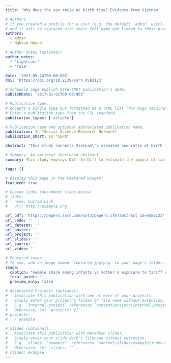 ```yaml
---
title: 'Why does the sex ratio at birth rise? Evidence from Vietnam'

# Authors
# If you created a profile for a user (e.g. the default `admin` user), write the username (folder name) here
# and it will be replaced with their full name and linked to their profile.
authors:
  - admin
  - Nghiem Huynh

# Author notes (optional)
author_notes:
  - 'Lightcast'
  - 'Yale'

date: '2023-09-24T00:00:00Z'
doi: 'https://doi.org/10.2139/ssrn.4582123'

# Schedule page publish date (NOT publication's date).
publishDate: '2017-01-01T00:00:00Z'

# Publication type.
# Accepts a single type but formatted as a YAML list (for Hugo requirements).
# Enter a publication type from the CSL standard.
publication_types: ['article']

# Publication name and optional abbreviated publication name.
publication: In *Social Science Research Network*
publication_short: In *SSRN*

abstract: "This study connects Vietnam\'s elevated sex ratio at birth (SRB) to the 2001 US-Vietnam Bilateral Trade Agreement. Our model incorporates three major factors that influence SRB: income, relative returns based on the child's sex, and fertility. The model presents twelve predictions, which are tested using large-scale repeated cross-sectional and panel surveys in a difference-in-difference design. The results indicate that mothers who experience larger tariff reductions tend to have a stronger preference for sons, work more, and desire fewer children. These findings suggest that fertility is the main driver of the elevated SRB. Overall, this paper highlights the interplay between cultural norms, maternal income, childcare, and fertility, revealing the unexpected demographic impact of trade policies."

# Summary. An optional shortened abstract.
summary: This study employs Diff-In-Diff to estimate the impact of tariff cuts following a major trade agreement on the labor supply and fertility decision of women in Vietnam. 

tags: []

# Display this page in the Featured widget?
featured: true

# Custom links (uncomment lines below)
# links:
# - name: Custom Link
#   url: http://example.org

url_pdf: 'https://papers.ssrn.com/sol3/papers.cfm?abstract_id=4582123'
url_code: ''
url_dataset: ''
url_poster: ''
url_project: ''
url_slides: ''
url_source: ''
url_video: ''

# Featured image
# To use, add an image named `featured.jpg/png` to your page's folder.
image:
  caption: "Female share among infants vs mother's exposure to tariff cuts, before and after 2001 US-VN BTA"
  focal_point: ''
  preview_only: false

# Associated Projects (optional).
#   Associate this publication with one or more of your projects.
#   Simply enter your project's folder or file name without extension.
#   E.g. `internal-project` references `content/project/internal-project/index.md`.
#   Otherwise, set `projects: []`.
# projects:
#   - example

# Slides (optional).
#   Associate this publication with Markdown slides.
#   Simply enter your slide deck's filename without extension.
#   E.g. `slides: "example"` references `content/slides/example/index.md`.
#   Otherwise, set `slides: ""`.
# slides: example
---
```


<!-- {{% callout note %}}
Click the _Cite_ button above to demo the feature to enable visitors to import publication metadata into their reference management software.
{{% /callout %}}

{{% callout note %}}
Create your slides in Markdown - click the _Slides_ button to check out the example.
{{% /callout %}} -->

<!-- Add the publication's **full text** or **supplementary notes** here. You can use rich formatting such as including [code, math, and images](https://docs.hugoblox.com/content/writing-markdown-latex/). -->
